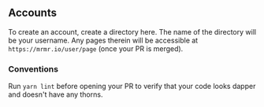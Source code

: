 ## Accounts

To create an account, create a directory here. The name of the directory will be
your username. Any pages therein will be accessible at
`https://mrmr.io/user/page` (once your PR is merged).

### Conventions

Run `yarn lint` before opening your PR to verify that your code looks dapper and
doesn't have any thorns.
